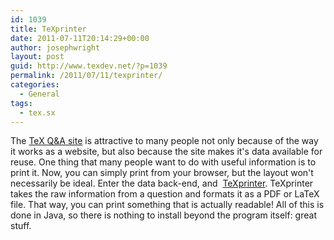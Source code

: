 ```yaml
---
id: 1039
title: TeXprinter
date: 2011-07-11T20:14:29+00:00
author: josephwright
layout: post
guid: http://www.texdev.net/?p=1039
permalink: /2011/07/11/texprinter/
categories:
  - General
tags:
  - tex.sx
---
```

The [TeX Q&amp;A site](http://tex.stackexchange.com/) is attractive to many people not only because of the way it works as a website, but also because the site makes it's data available for reuse. One thing that many people want to do with useful information is to print it. Now, you can simply print from your browser, but the layout won't necessarily be ideal. Enter the data back-end, and  [TeXprinter](http://texprinter.sourceforge.net/). TeXprinter takes the raw information from a question and formats it as a PDF or LaTeX file. That way, you can print something that is actually readable! All of this is done in Java, so there is nothing to install beyond the program itself: great stuff.
